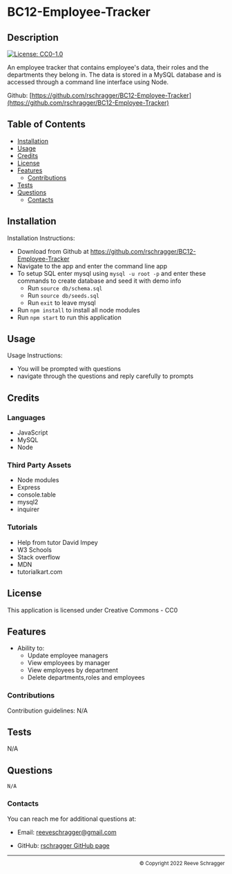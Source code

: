 # BC12-Employee-Tracker

  ## Description
  
  [![License: CC0-1.0](https://img.shields.io/badge/License-CC0_1.0-lightgrey.svg)](http://creativecommons.org/publicdomain/zero/1.0/)
  
  An employee tracker that contains employee's data, their roles and the departments they belong in. The data is stored in a MySQL database and is accessed through a command line interface using Node.

  Github: [https://github.com/rschragger/BC12-Employee-Tracker](https://github.com/rschragger/BC12-Employee-Tracker)
  
  ## Table of Contents
  
  - [Installation](#installation)
  - [Usage](#usage)
  - [Credits](#credits)
  - [License](#license)
  - [Features](#features)
      - [Contributions](#contributions)
  - [Tests](#tests)
  - [Questions](#questions)
      - [Contacts](#contacts)
  
  ## Installation
   
  Installation Instructions:
- Download from Github at https://github.com/rschragger/BC12-Employee-Tracker
- Navigate to the app and enter the command line app
- To setup SQL enter mysql using `mysql -u root -p` and enter these commands to create database and seed it with demo info
  - Run `source db/schema.sql`
  - Run `source db/seeds.sql`
  - Run `exit` to leave mysql
-  Run `npm install` to install all node modules
-  Run `npm start` to run this application
</p>
  
  ## Usage
   
  Usage Instructions:
- You will be prompted with questions
- navigate through the questions and reply carefully to prompts
</p>
  
  ## Credits
   
 ### Languages
- JavaScript
- MySQL
- Node
</p>
  
 ### Third Party Assets
- Node modules
- Express
-  console.table
-  mysql2
-  inquirer
</p>
  
 ### Tutorials
- Help from tutor David Impey
- W3 Schools
-  Stack overflow
-  MDN
-  tutorialkart.com
</p>
  
  ## License
   
  This application is licensed under Creative Commons -  CC0
  
  ## Features
   
- Ability to:
  - Update employee managers
  -  View employees by manager
  -  View employees by department
  -  Delete departments,roles and employees
</p>
  
  ### Contributions
   
  Contribution guidelines: N/A
  
  ## Tests
  
   N/A
  
  ## Questions
    N/A
  
  ### Contacts
   
  You can reach me for additional questions at:
  - Email: [reeveschragger@gmail.com](mailto:reeveschragger@gmail.com)

  - GitHub: [rschragger GitHub page](https://github.com/rschragger)

  
  <div class="footer" style="text-align:right; font-size:smaller"><hr>
  &copy; Copyright 2022 Reeve Schragger
</div>  